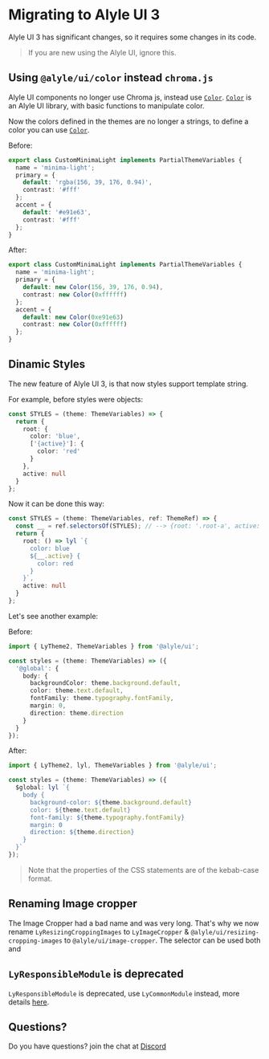 # Migrating to Alyle UI 3

Alyle UI 3 has significant changes, so it requires some changes in its code.

> If you are new using the Alyle UI, ignore this.

## Using `@alyle/ui/color` instead `chroma.js`

Alyle UI components no longer use Chroma js, instead use [`Color`](./customization/color). [`Color`](./customization/color) is an Alyle UI library, with basic functions to manipulate color.

Now the colors defined in the themes are no longer a strings, to define a color you can use [`Color`](./customization/color).

Before:

```ts
export class CustomMinimaLight implements PartialThemeVariables {
  name = 'minima-light';
  primary = {
    default: 'rgba(156, 39, 176, 0.94)',
    contrast: '#fff'
  };
  accent = {
    default: '#e91e63',
    contrast: '#fff'
  };
}
```

After:

```ts
export class CustomMinimaLight implements PartialThemeVariables {
  name = 'minima-light';
  primary = {
    default: new Color(156, 39, 176, 0.94),
    contrast: new Color(0xffffff)
  };
  accent = {
    default: new Color(0xe91e63)
    contrast: new Color(0xffffff)
  };
}
```

## Dinamic Styles

The new feature of Alyle UI 3, is that now styles support template string.

For example, before styles were objects:

```ts
const STYLES = (theme: ThemeVariables) => {
  return {
    root: {
      color: 'blue',
      ['{active}']: {
        color: 'red'
      }
    },
    active: null
  }
};
```

Now it can be done this way:

```ts
const STYLES = (theme: ThemeVariables, ref: ThemeRef) => {
  const __ = ref.selectorsOf(STYLES); // --> {root: '.root-a', active: '.active-b'}
  return {
    root: () => lyl `{
      color: blue
      ${__.active} {
        color: red
      }
    }`,
    active: null
  }
};
```

Let's see another example:

Before:

```ts
import { LyTheme2, ThemeVariables } from '@alyle/ui';

const styles = (theme: ThemeVariables) => ({
  '@global': {
    body: {
      backgroundColor: theme.background.default,
      color: theme.text.default,
      fontFamily: theme.typography.fontFamily,
      margin: 0,
      direction: theme.direction
    }
  }
});
```
After:

```ts
import { LyTheme2, lyl, ThemeVariables } from '@alyle/ui';

const styles = (theme: ThemeVariables) => ({
  $global: lyl `{
    body {
      background-color: ${theme.background.default}
      color: ${theme.text.default}
      font-family: ${theme.typography.fontFamily}
      margin: 0
      direction: ${theme.direction}
    }
  }`
});
```

> Note that the properties of the CSS statements are of the kebab-case format.

## Renaming Image cropper

The Image Cropper had a bad name and was very long. That's why we now rename `LyResizingCroppingImages` to `LyImageCropper` & `@alyle/ui/resizing-cropping-images` to `@alyle/ui/image-cropper`. The selector can be used both <code class="html"><ly-img-cropper></code> and <code class="html"><ly-image-cropper></code>

## `LyResponsibleModule` is deprecated

`LyResponsibleModule` is deprecated, use `LyCommonModule` instead, more details [here](/components/responsive).

## Questions?

Do you have questions? join the chat at [Discord](https://discord.gg/65hMpAJ)
